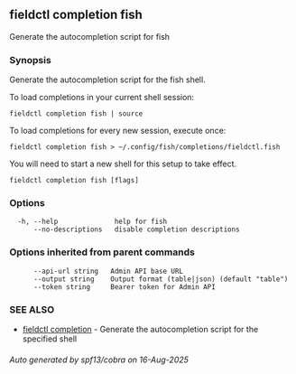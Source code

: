 ## fieldctl completion fish

Generate the autocompletion script for fish

### Synopsis

Generate the autocompletion script for the fish shell.

To load completions in your current shell session:

	fieldctl completion fish | source

To load completions for every new session, execute once:

	fieldctl completion fish > ~/.config/fish/completions/fieldctl.fish

You will need to start a new shell for this setup to take effect.


```
fieldctl completion fish [flags]
```

### Options

```
  -h, --help              help for fish
      --no-descriptions   disable completion descriptions
```

### Options inherited from parent commands

```
      --api-url string   Admin API base URL
      --output string    Output format (table|json) (default "table")
      --token string     Bearer token for Admin API
```

### SEE ALSO

* [fieldctl completion](fieldctl_completion.md)	 - Generate the autocompletion script for the specified shell

###### Auto generated by spf13/cobra on 16-Aug-2025

